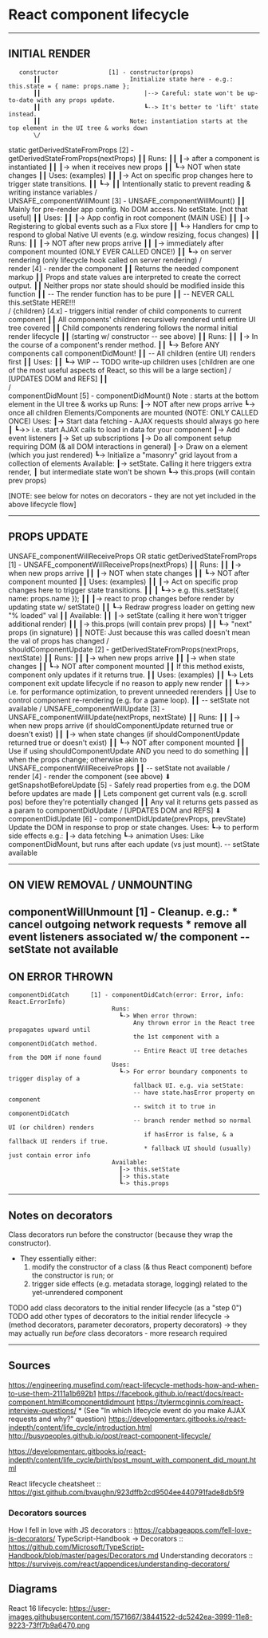 React component lifecycle
=========================
----------------------------------------------------------------------------------------------------
INITIAL RENDER
--------------
       constructor              [1] - constructor(props)
           ┃┃                         Initialize state here - e.g.: this.state = { name: props.name };
           ┃┃                             |--> Careful: state won't be up-to-date with any props update.
           ┃┃                             ┗--> It's better to 'lift' state instead.
           ┃┃                         Note: instantiation starts at the top element in the UI tree & works down
           \/ 
static getDerivedStateFromProps [2] - getDerivedStateFromProps(nextProps)
           ┃┃                         Runs:
           ┃┃                           ┃-> after a component is instantiated
           ┃┃                           ┃-> when it receives new props
           ┃┃                           ┗-> NOT when state changes
           ┃┃                         Uses: (examples)
           ┃┃                           ┃-> Act on specific prop changes here to trigger state transitions.
           ┃┃                           ┗-> 
           ┃┃                         Intentionally static to prevent reading & writing instance variables
           \/         
   UNSAFE_componentWillMount    [3] - UNSAFE_componentWillMount()
           ┃┃                         Mainly for pre-render app config. No DOM access. No setState. [not that useful]
           ┃┃                         Uses:
           ┃┃                           ┃-> App config in root component (MAIN USE)
           ┃┃                           ┃-> Registering to global events such as a Flux store
           ┃┃                           ┗-> Handlers for cmp to respond to global Native UI events (e.g. window resizing, focus changes)
           ┃┃                         Runs:
           ┃┃                           ┃-> NOT after new props arrive
           ┃┃                           ┃-> immediately after component mounted (ONLY EVER CALLED ONCE!)
           ┃┃                           ┗-> on server rendering (only lifecycle hook called on server rendering)
           \/  
         render                 [4] - render the component
           ┃┃                         Returns the needed component markup
           ┃┃                         Props and state values are interpreted to create the correct output.
           ┃┃                         Neither props nor state should should be modified inside this function
           ┃┃                         -- The render function has to be pure
           ┃┃                         -- NEVER CALL this.setState HERE!!!           
           \/ 
       {children}               [4.x] - triggers initial render of child components to current component
           ┃┃                         All components' children recursively rendered until entire UI tree covered
           ┃┃                         Child components rendering follows the normal initial render lifecycle
           ┃┃                            (starting w/ constructor -- see above)
           ┃┃                         Runs:
           ┃┃                           ┃-> In the course of a component's render method.
           ┃┃                           ┗-> Before ANY components call componentDidMount!
           ┃┃                               -- All children (entire UI) renders first
           ┃┃                         Uses:
           ┃┃                           ┗-> WIP -- TODO write-up children uses [children are one of the most useful aspects of React, so this will be a large section]
           \/ 
  [UPDATES DOM and REFS]
           ┃┃  
           \/  
    componentDidMount           [5] - componentDidMount()
                                      Note : starts at the bottom element in the UI tree & works up
                                      Runs:
                                        ┃-> NOT after new props arrive
                                        ┗-> once all children Elements/Components are mounted (NOTE: ONLY CALLED ONCE)
                                      Uses:
                                        ┃-> Start data fetching - AJAX requests should always go here
                                        ┃   ┗->> i.e. start AJAX calls to load in data for your component
                                        ┃-> Add event listeners
                                        ┃-> Set up subscriptions
                                        ┃-> Do all component setup requiring DOM (& all DOM interactions in general)
                                        ┃-> Draw on a <canvas> element (which you just rendered)
                                        ┗-> Initialize a "masonry" grid layout from a collection of elements
                                      Available:
                                        ┃-> setState. Calling it here triggers extra render,
                                        ┃             but intermediate state won't be shown
                                        ┗-> this.props (will contain prev props)

[NOTE: see below for notes on decorators - they are not yet included in the above lifecycle flow]

----------------------------------------------------------------------------------------------------
PROPS UPDATE
------------
UNSAFE_componentWillReceiveProps
           OR
static getDerivedStateFromProps   [1] - UNSAFE_componentWillReceiveProps(nextProps)
           ┃┃                           Runs:
           ┃┃                             ┃-> when new props arrive
           ┃┃                             ┃-> NOT when state changes
           ┃┃                             ┗-> NOT after component mounted
           ┃┃                           Uses: (examples)
           ┃┃                             ┃-> Act on specific prop changes here to trigger state transitions.
           ┃┃                             ┃   ┗->> e.g. this.setState({ name: props.name });
           ┃┃                             ┃-> react to prop changes before render by updating state w/ setState()
           ┃┃                             ┗-> Redraw progress loader on getting new "% loaded" val
           ┃┃                           Available:
           ┃┃                             ┃-> setState (calling it here won't trigger additional render)
           ┃┃                             ┃-> this.props (will contain prev props)
           ┃┃                             ┗-> "next" props (in signature)
           ┃┃                             NOTE: Just because this was called doesn't mean the val of props has changed
           \/       
  shouldComponentUpdate           [2] - getDerivedStateFromProps(nextProps, nextState)
           ┃┃                           Runs:
           ┃┃                             ┃-> when new props arrive
           ┃┃                             ┃-> when state changes
           ┃┃                             ┗-> NOT after component mounted
           ┃┃                           If this method exists, component only updates if it returns true.
           ┃┃                           Uses: (examples)
           ┃┃                             ┗-> Lets component exit update lifecycle if no reason to apply new render
           ┃┃                                 ┗->> i.e. for performance optimization, to prevent unneeded rerenders
           ┃┃                           Use to control component re-rendering (e.g. for a game loop).
           ┃┃                           -- setState not available
           \/
 UNSAFE_componentWillUpdate            [3] - UNSAFE_componentWillUpdate(nextProps, nextState)
           ┃┃                           Runs:
           ┃┃                             ┃-> when new props arrive (if shouldComponentUpdate returned true or doesn't exist)
           ┃┃                             ┃-> when state changes (if shouldComponentUpdate returned true or doesn't exist)
           ┃┃                             ┗-> NOT after component mounted
           ┃┃                           Use if using shouldComponentUpdate AND you need to do something
           ┃┃                           when the props change; otherwise akin to UNSAFE_componentWillReceiveProps
           ┃┃                           -- setState not available
           \/      
         render                   [4] - render the component (see above)
           ⬇
  getSnapshotBeforeUpdate         [5] - Safely read properties from e.g. the DOM before updates are made
           ┃┃                           Lets component get current vals (e.g. scroll pos) before they're potentially changed
           ┃┃                           Any val it returns gets passed as a param to componentDidUpdate
           \/
  [UPDATES DOM and REFS]
           ⬇       
   componentDidUpdate             [6] - componentDidUpdate(prevProps, prevState)
                                        Update the DOM in response to prop or state changes.
                                        Uses:
                                          ┗-> to perform side effects e.g.:
                                              ┃-> data fetching
                                              ┗-> animation
                                        Uses: 
                                        Like componentDidMount, but runs after each update (vs just mount).
                                        -- setState available

----------------------------------------------------------------------------------------------------
ON VIEW REMOVAL / UNMOUNTING
----------------------------
  componentWillUnmount     [1] - Cleanup. e.g.:
                                 * cancel outgoing network requests
                                 * remove all event listeners associated w/ the component
                                 -- setState not available
----------------------------------------------------------------------------------------------------
ON ERROR THROWN
---------------
    componentDidCatch      [1] - componentDidCatch(error: Error, info: React.ErrorInfo)
                                 Runs:
                                   ┗-> When error thrown:
                                       Any thrown error in the React tree propagates upward until
                                       the 1st component with a componentDidCatch method.
                                       -- Entire React UI tree detaches from the DOM if none found
                                 Uses:
                                   ┗-> For error boundary components to trigger display of a
                                       fallback UI. e.g. via setState:
                                       -- have state.hasError property on component
                                       -- switch it to true in componentDidCatch
                                       -- branch render method so normal UI (or children) renders
                                          if hasError is false, & a fallback UI renders if true.
                                          * fallback UI should (usually) just contain error info
                                 Available:
                                   ┃-> this.setState
                                   ┃-> this.state
                                   ┗-> this.props

----------------------------------------------------------------------------------------------------
Notes on decorators
-------------------
Class decorators run before the constructor (because they wrap the constructor).
*   They essentially either:
    1. modify the constructor of a class (& thus React component) before the constructor is run; or
    2. trigger side effects (e.g. metadata storage, logging) related to the yet-unrendered component

TODO add class decorators to the initial render lifecycle (as a "step 0")
TODO add other types of decorators to the initial render lifecycle
     -> (method decorators, parameter decorators, property decorators)
     -> they may actually run *before* class decorators - more research required

----------------------------------------------------------------------------------------------------
Sources
-------
https://engineering.musefind.com/react-lifecycle-methods-how-and-when-to-use-them-2111a1b692b1
https://facebook.github.io/react/docs/react-component.html#componentdidmount
https://tylermcginnis.com/react-interview-questions/
    *   (See "In which lifecycle event do you make AJAX requests and why?" question)
https://developmentarc.gitbooks.io/react-indepth/content/life_cycle/introduction.html
http://busypeoples.github.io/post/react-component-lifecycle/

https://developmentarc.gitbooks.io/react-indepth/content/life_cycle/birth/post_mount_with_component_did_mount.html

React lifecycle cheatsheet :: https://gist.github.com/bvaughn/923dffb2cd9504ee440791fade8db5f9

### Decorators sources
How I fell in love with JS decorators :: https://cabbageapps.com/fell-love-js-decorators/
TypeScript-Handbook -> Decorators :: https://github.com/Microsoft/TypeScript-Handbook/blob/master/pages/Decorators.md
Understanding decorators :: https://survivejs.com/react/appendices/understanding-decorators/

## Diagrams
React 16 lifecycle: https://user-images.githubusercontent.com/1571667/38441522-dc5242ea-3999-11e8-9223-73ff7b9a6470.png
